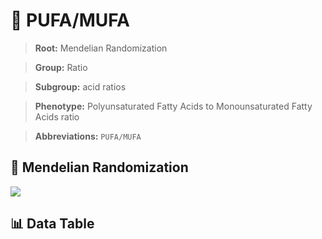# 🧪 PUFA/MUFA

> **Root:** Mendelian Randomization

> **Group:** Ratio  

> **Subgroup:** acid ratios

> **Phenotype:** Polyunsaturated Fatty Acids to Monounsaturated Fatty Acids ratio  

> **Abbreviations:** `PUFA/MUFA`

## 🧬 Mendelian Randomization  

<img src="/MR/Figures/Inverse/PUFA_MUFA.png"/>


## 📊 Data Table


<CsvTableMRI src="/MR_Data/Inverse/PUFA_MUFA.csv"/>
